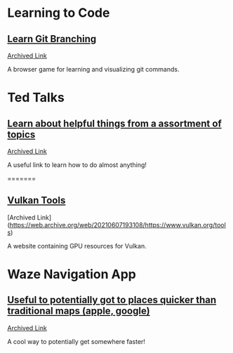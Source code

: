 # Learning to Code

## [Learn Git Branching](https://learngitbranching.js.org/)
[Archived Link](https://web.archive.org/web/20241009005453/https://learngitbranching.js.org/)

A browser game for learning and visualizing git commands.

# Ted Talks

## [Learn about helpful things from a assortment of topics](https://ted.com)
[Archived Link](/web/20241107231054/https://www.ted.com/)

A useful link to learn how to do almost anything!


=======
## [Vulkan Tools](https://www.vulkan.org/tools)
[Archived Link] (https://web.archive.org/web/20210607193108/https://www.vulkan.org/tools)

A website containing GPU resources for Vulkan.

# Waze Navigation App

## [Useful to potentially got to places quicker than traditional maps (apple, google)](www.waze.com/live-map/)
[Archived Link](https://web.archive.org/web/20241107225316/https://www.waze.com/live-map/)

A cool way to potentially get somewhere faster! 

